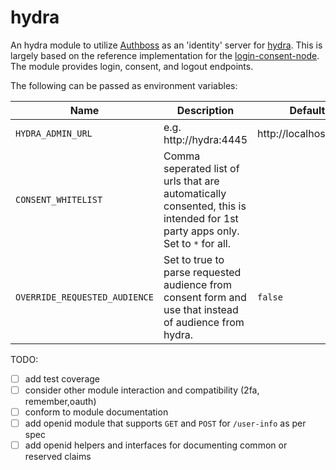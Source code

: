 # hydra
An hydra module to utilize [Authboss](https://github.com/volatiletech/authboss) as an 'identity' server for [hydra](https://github.com/ory/hydra). This is largely based on the reference implementation for the [login-consent-node](https://github.com/ory/hydra-login-consent-node). The module provides login, consent, and logout endpoints.

The following can be passed as environment variables:

| Name                          | Description                                                                                                                  | Default               |
|-------------------------------|------------------------------------------------------------------------------------------------------------------------------|-----------------------|
| `HYDRA_ADMIN_URL`             | e.g. http://hydra:4445                                                                                                       | http://localhost:4445 |
| `CONSENT_WHITELIST`           | Comma seperated list of urls that are automatically consented, this is intended for 1st party apps only. Set to `*` for all. |                       |
| `OVERRIDE_REQUESTED_AUDIENCE` | Set to true to parse requested audience from consent form and use that instead of audience from hydra.                       | `false`               |

TODO:

- [ ] add test coverage
- [ ] consider other module interaction and compatibility (2fa, remember,oauth)
- [ ] conform to module documentation
- [ ] add openid module that supports `GET` and `POST` for `/user-info` as per spec
- [ ] add openid helpers and interfaces for documenting common or reserved claims